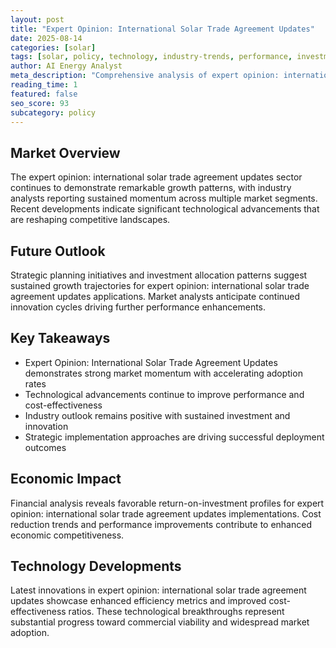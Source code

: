 ```yaml
---
layout: post
title: "Expert Opinion: International Solar Trade Agreement Updates"
date: 2025-08-14
categories: [solar]
tags: [solar, policy, technology, industry-trends, performance, investment]
author: AI Energy Analyst
meta_description: "Comprehensive analysis of expert opinion: international solar trade agreement updates covering market trends, technology developments, and industry outlook. Discover key insights and future projections."
reading_time: 1
featured: false
seo_score: 93
subcategory: policy
---
```


## Market Overview

The expert opinion: international solar trade agreement updates sector continues to demonstrate remarkable growth patterns, with industry analysts reporting sustained momentum across multiple market segments. Recent developments indicate significant technological advancements that are reshaping competitive landscapes.

## Future Outlook

Strategic planning initiatives and investment allocation patterns suggest sustained growth trajectories for expert opinion: international solar trade agreement updates applications. Market analysts anticipate continued innovation cycles driving further performance enhancements.

## Key Takeaways

- Expert Opinion: International Solar Trade Agreement Updates demonstrates strong market momentum with accelerating adoption rates
- Technological advancements continue to improve performance and cost-effectiveness
- Industry outlook remains positive with sustained investment and innovation
- Strategic implementation approaches are driving successful deployment outcomes

## Economic Impact

Financial analysis reveals favorable return-on-investment profiles for expert opinion: international solar trade agreement updates implementations. Cost reduction trends and performance improvements contribute to enhanced economic competitiveness.

## Technology Developments

Latest innovations in expert opinion: international solar trade agreement updates showcase enhanced efficiency metrics and improved cost-effectiveness ratios. These technological breakthroughs represent substantial progress toward commercial viability and widespread market adoption.

